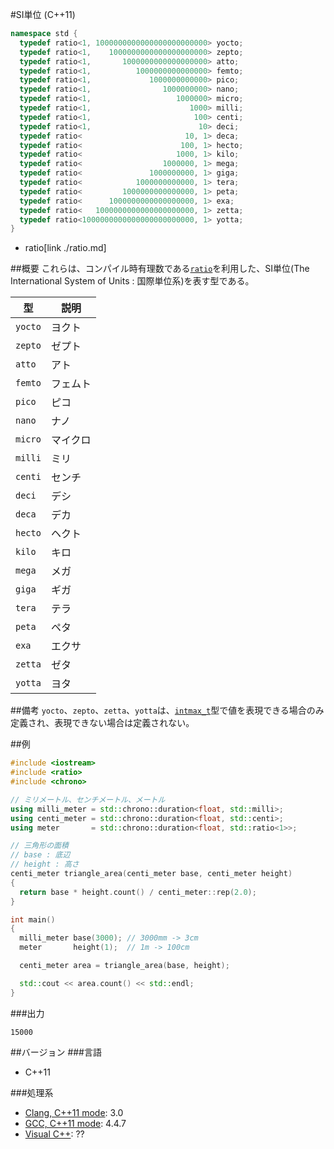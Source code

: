 #SI単位 (C++11)
```cpp
namespace std {
  typedef ratio<1, 1000000000000000000000000> yocto;
  typedef ratio<1,    1000000000000000000000> zepto;
  typedef ratio<1,       1000000000000000000> atto;
  typedef ratio<1,          1000000000000000> femto;
  typedef ratio<1,             1000000000000> pico;
  typedef ratio<1,                1000000000> nano;
  typedef ratio<1,                   1000000> micro;
  typedef ratio<1,                      1000> milli;
  typedef ratio<1,                       100> centi;
  typedef ratio<1,                        10> deci;
  typedef ratio<                       10, 1> deca;
  typedef ratio<                      100, 1> hecto;
  typedef ratio<                     1000, 1> kilo;
  typedef ratio<                  1000000, 1> mega;
  typedef ratio<               1000000000, 1> giga;
  typedef ratio<            1000000000000, 1> tera;
  typedef ratio<         1000000000000000, 1> peta;
  typedef ratio<      1000000000000000000, 1> exa;
  typedef ratio<   1000000000000000000000, 1> zetta;
  typedef ratio<1000000000000000000000000, 1> yotta;
}
```
* ratio[link ./ratio.md]

##概要
これらは、コンパイル時有理数である[`ratio`](./ratio)を利用した、SI単位(The International System of Units : 国際単位系)を表す型である。

| 型      | 説明     |
|---------|----------|
| `yocto` | ヨクト   |
| `zepto` | ゼプト   |
| `atto`  | アト     |
| `femto` | フェムト |
| `pico`  | ピコ     |
| `nano`  | ナノ     |
| `micro` | マイクロ |
| `milli` | ミリ     |
| `centi` | センチ   |
| `deci`  | デシ     |
| `deca`  | デカ     |
| `hecto` | ヘクト   |
| `kilo`  | キロ     |
| `mega`  | メガ     |
| `giga`  | ギガ     |
| `tera`  | テラ     |
| `peta`  | ペタ     |
| `exa`   | エクサ   |
| `zetta` | ゼタ     |
| `yotta` | ヨタ     |


##備考
`yocto`、`zepto`、`zetta`、`yotta`は、[`intmax_t`](/reference/cstdint/intmax_t.md)型で値を表現できる場合のみ定義され、表現できない場合は定義されない。


##例
```cpp
#include <iostream>
#include <ratio>
#include <chrono>

// ミリメートル、センチメートル、メートル
using milli_meter = std::chrono::duration<float, std::milli>;
using centi_meter = std::chrono::duration<float, std::centi>;
using meter       = std::chrono::duration<float, std::ratio<1>>;

// 三角形の面積
// base : 底辺
// height : 高さ
centi_meter triangle_area(centi_meter base, centi_meter height)
{
  return base * height.count() / centi_meter::rep(2.0);
}

int main()
{
  milli_meter base(3000); // 3000mm -> 3cm
  meter       height(1);  // 1m -> 100cm

  centi_meter area = triangle_area(base, height);

  std::cout << area.count() << std::endl;
}
```

###出力
```
15000
```

##バージョン
###言語
- C++11

###処理系
- [Clang, C++11 mode](/implementation.md#clang): 3.0
- [GCC, C++11 mode](/implementation.md#gcc): 4.4.7
- [Visual C++](/implementation.md#visual_cpp): ??


